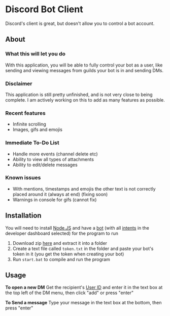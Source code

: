 # Discord Bot Client

Discord's client is great, but doesn't allow you to control a bot account.

## About

### What this will let you do

With this application, you will be able to fully control your bot as a user, like sending and viewing messages from guilds your bot is in and sending DMs.

### Disclaimer

This application is still pretty unfinished, and is not very close to being complete. 
I am actively working on this to add as many features as possible.

### Recent features

- Infinite scrolling
- Images, gifs and emojis

### Immediate To-Do List

- Handle more events (channel delete etc)
- Ability to view all types of attachments
- Ability to edit/delete messages

### Known issues

- With mentions, timestamps and emojis the other text is not correctly placed around it (always at end) (fixing soon)
- Warnings in console for gifs (cannot fix)

## Installation

You will need to install [Node.JS] and have a [bot] (with all [intents] in the developer dashboard selected) for the program to run

1. Download zip [here] and extract it into a folder
2. Create a text file called `token.txt` in the folder and paste your bot's token in it (you get the token when creating your bot)
3. Run `start.bat` to compile and run the program

## Usage

**To open a new DM**
Get the recipient's [User ID] and enter it in the text box at the top left of the DM menu, then click "add" or press "enter"

**To Send a message**
Type your message in the text box at the bottom, then press "enter"

[bot]: https://discordjs.guide/preparations/setting-up-a-bot-application.html#your-bot-s-token
[here]: https://github.com/FriendlyUser1/discord-bot-client/archive/refs/heads/main.zip
[node.js]: https://nodejs.org/en/
[user id]: https://support.discord.com/hc/en-us/articles/206346498-Where-can-I-find-my-User-Server-Message-ID-
[intents]: https://i.imgur.com/y7RNoCP.png
